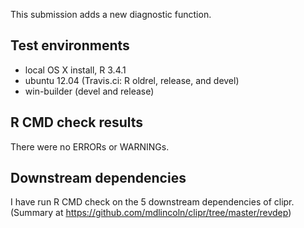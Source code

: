 This submission adds a new diagnostic function.

## Test environments 
* local OS X install, R 3.4.1
* ubuntu 12.04 (Travis.ci: R oldrel, release, and devel)
* win-builder (devel and release)

## R CMD check results

There were no ERRORs or WARNINGs.

## Downstream dependencies

I have run R CMD check on the 5 downstream dependencies of clipr. (Summary at
<https://github.com/mdlincoln/clipr/tree/master/revdep>)
